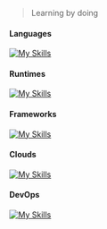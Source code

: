 

> Learning by doing


#### Languages
[![My Skills](https://skillicons.dev/icons?i=typescript,javascript,rust,python)](https://skillicons.dev)


#### Runtimes
[![My Skills](https://skillicons.dev/icons?i=nodejs,deno,workers)](https://skillicons.dev)


#### Frameworks
[![My Skills](https://skillicons.dev/icons?i=react,tailwind,nextjs,nestjs,express,graphql)](https://skillicons.dev)


#### Clouds
[![My Skills](https://skillicons.dev/icons?i=gcp,aws,azure,cloudflare)](https://skillicons.dev)


#### DevOps
[![My Skills](https://skillicons.dev/icons?i=docker,kubernetes,githubactions)](https://skillicons.dev)
